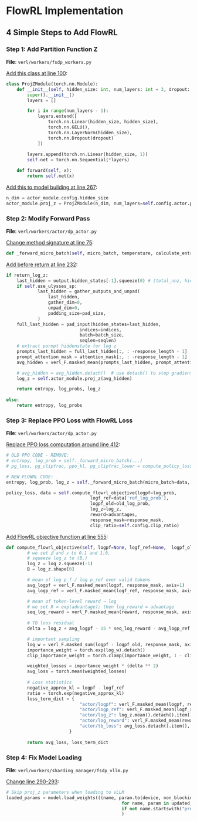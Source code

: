 # FlowRL Implementation

## 4 Simple Steps to Add FlowRL

### Step 1: Add Partition Function Z

**File**: `verl/workers/fsdp_workers.py`

[Add this class at line 100](https://github.com/Xuekai-Zhu/FlowRL/blob/5d4795bddd49d4a7f0d78a742b1c6bcd8bdec581/verl_FlowRL/verl/workers/fsdp_workers.py#L100):

```python
class ProjZModule(torch.nn.Module):
    def __init__(self, hidden_size: int, num_layers: int = 3, dropout: float = 0.1):
        super().__init__()
        layers = []

        for i in range(num_layers - 1):
            layers.extend([
                torch.nn.Linear(hidden_size, hidden_size),
                torch.nn.GELU(),
                torch.nn.LayerNorm(hidden_size),
                torch.nn.Dropout(dropout)
            ])
        
        layers.append(torch.nn.Linear(hidden_size, 1))
        self.net = torch.nn.Sequential(*layers)

    def forward(self, x):
        return self.net(x)
```

[Add this to model building at line 267](https://github.com/Xuekai-Zhu/FlowRL/blob/5d4795bddd49d4a7f0d78a742b1c6bcd8bdec581/verl_FlowRL/verl/workers/fsdp_workers.py#L265):

```python
n_dim = actor_module.config.hidden_size  
actor_module.proj_z = ProjZModule(n_dim, num_layers=self.config.actor.porj_layer)
```

### Step 2: Modify Forward Pass

**File**: `verl/workers/actor/dp_actor.py`

[Change method signature at line 75](https://github.com/Xuekai-Zhu/FlowRL/blob/5d4795bddd49d4a7f0d78a742b1c6bcd8bdec581/verl_FlowRL/verl/workers/actor/dp_actor.py#L75):

```python
def _forward_micro_batch(self, micro_batch, temperature, calculate_entropy=False,return_log_z=False) -> Tuple[torch.Tensor, torch.Tensor]:
```

[Add before return at line 232](https://github.com/Xuekai-Zhu/FlowRL/blob/5d4795bddd49d4a7f0d78a742b1c6bcd8bdec581/verl_FlowRL/verl/workers/actor/dp_actor.py#L232):

```python
if return_log_z:
    last_hidden = output.hidden_states[-1].squeeze(0) # (total_nnz, hidden size)
    if self.use_ulysses_sp:
            last_hidden = gather_outputs_and_unpad(
                last_hidden,
                gather_dim=0,
                unpad_dim=0,
                padding_size=pad_size, 
            )
    full_last_hidden = pad_input(hidden_states=last_hidden,
                            indices=indices,
                            batch=batch_size,
                            seqlen=seqlen)
    # extract pormpt hiddenstate for log z
    prompts_last_hidden = full_last_hidden[:, : -response_length - 1]
    prompt_attention_mask = attention_mask[:, : -response_length - 1]
    avg_hidden = verl_F.masked_mean(prompts_last_hidden, prompt_attention_mask.unsqueeze(-1), axis=1)

    # avg_hidden = avg_hidden.detach()  # use detach() to stop gradient of proj_z to policy
    log_z = self.actor_module.proj_z(avg_hidden) 

    return entropy, log_probs, log_z
    
else:
    return entropy, log_probs
```

### Step 3: Replace PPO Loss with FlowRL Loss

**File**: `verl/workers/actor/dp_actor.py`

[Replace PPO loss computation around line 412](https://github.com/Xuekai-Zhu/FlowRL/blob/5d4795bddd49d4a7f0d78a742b1c6bcd8bdec581/verl_FlowRL/verl/workers/actor/dp_actor.py#L412):

```python
# OLD PPO CODE - REMOVE:
# entropy, log_prob = self._forward_micro_batch(...)
# pg_loss, pg_clipfrac, ppo_kl, pg_clipfrac_lower = compute_policy_loss(...)

# NEW FLOWRL CODE:
entropy, log_prob, log_z = self._forward_micro_batch(micro_batch=data, temperature=temperature, calculate_entropy=calculate_entropy, return_log_z=True)

policy_loss, data = self.compute_flowrl_objective(logpf=log_prob, 
                                logf_ref=data['ref_log_prob'],
                                logpf_old=old_log_prob,
                                log_z=log_z,
                                reward=advantages,
                                response_mask=response_mask,
                                clip_ratio=self.config.clip_ratio)
```

[Add FlowRL objective function at line 555](https://github.com/Xuekai-Zhu/FlowRL/blob/5d4795bddd49d4a7f0d78a742b1c6bcd8bdec581/verl_FlowRL/verl/workers/actor/dp_actor.py#L555):

```python
def compute_flowrl_objective(self, logpf=None, logf_ref=None,  logpf_old=None, log_z=None, reward=None, response_mask=None, clip_ratio=None):
        # we set 𝛽 and 𝛾 to 0.1 and 1.0,
        # squeeze log_z to (B,)
        log_z = log_z.squeeze(-1)
        B = log_z.shape[0]

        # mean of log p_f / log p_ref over valid tokens
        avg_logpf = verl_F.masked_mean(logpf, response_mask, axis=1)
        avg_logp_ref = verl_F.masked_mean(logf_ref, response_mask, axis=1)

        # mean of token-level reward → log
        # we set R = exp(advantage); then log_reward = advantage
        seq_log_reward = verl_F.masked_mean(reward, response_mask, axis=1) 
        
        # TB loss residual
        delta = log_z + avg_logpf - 15 * seq_log_reward - avg_logp_ref

        # important sampling
        log_w = verl_F.masked_sum(logpf - logpf_old, response_mask, axis=1)  # sum over valid tokens per trajectory
        importance_weight = torch.exp(log_w).detach() 
        clip_importance_weight = torch.clamp(importance_weight, 1 - clip_ratio, 1 + clip_ratio)

        weighted_losses = importance_weight * (delta ** 2)
        avg_loss = torch.mean(weighted_losses)
        
        # Loss statistics
        negative_approx_kl = logpf - logf_ref
        ratio = torch.exp(negative_approx_kl)
        loss_term_dict = {
                            "actor/logpf": verl_F.masked_mean(logpf, response_mask).detach().item(),
                            "actor/logp_ref": verl_F.masked_mean(logf_ref, response_mask).detach().item(),
                            "actor/log_z": log_z.mean().detach().item(),
                            "actor/log_reward": verl_F.masked_mean(reward, response_mask).detach().item(),
                            "actor/tb_loss": avg_loss.detach().item(),
                        }
                        
        return avg_loss, loss_term_dict
```

### Step 4: Fix Model Loading

**File**: `verl/workers/sharding_manager/fsdp_vllm.py`

[Change line 290-293](https://github.com/Xuekai-Zhu/FlowRL/blob/5d4795bddd49d4a7f0d78a742b1c6bcd8bdec581/verl_FlowRL/verl/workers/sharding_manager/fsdp_vllm.py#L290):

```python
# Skip proj_z parameters when loading to vLLM
loaded_params = model.load_weights(((name, param.to(device, non_blocking=True).full_tensor() if isinstance(param, DTensor) else param)
                                            for name, param in updated_params.items()
                                            if not name.startswith("proj_z"))
                                            )
```

